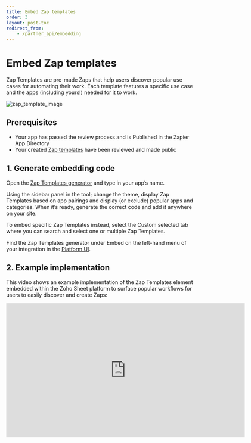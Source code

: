 ```yaml
---
title: Embed Zap templates
order: 3
layout: post-toc
redirect_from: 
    - /partner_api/embedding
---
```


# Embed Zap templates

Zap Templates are pre-made Zaps that help users discover popular use cases for automating their work. Each template features a specific use case and the apps (including yours!) needed for it to work.

![zap_template_image](https://cdn.zappy.app/261ccbda7c2aa7f87618983f05ca353a.png)

## Prerequisites 

- Your app has passed the review process and is Published in the Zapier App Directory
- Your created [Zap templates](https://platform.zapier.com/publish/zap-templates) have been reviewed and made public 

## 1. Generate embedding code

Open the [Zap Templates generator](https://zapier.com/partner/solutions/plug-and-play) and type in your app’s name. 

Using the sidebar panel in the tool; change the theme, display Zap Templates based on app pairings and display (or exclude) popular apps and categories. When it’s ready, generate the correct code and add it anywhere on your site.

To embed specific Zap Templates instead, select the Custom selected tab where you can search and select one or multiple Zap Templates.

Find the Zap Templates generator under Embed on the left-hand menu of your integration in the [Platform UI](https://developer.zapier.com/).

## 2. Example implementation

This video shows an example implementation of the Zap Templates element embedded within the Zoho Sheet platform to surface popular workflows for users to easily discover and create Zaps:

<iframe allowtransparency="true" title="Wistia video player" allowFullscreen frameborder="0" scrolling="no" class="wistia_embed" name="wistia_embed" src="https://fast.wistia.net/embed/iframe/hg0qtkr80v" width="640" height="360"></iframe>
